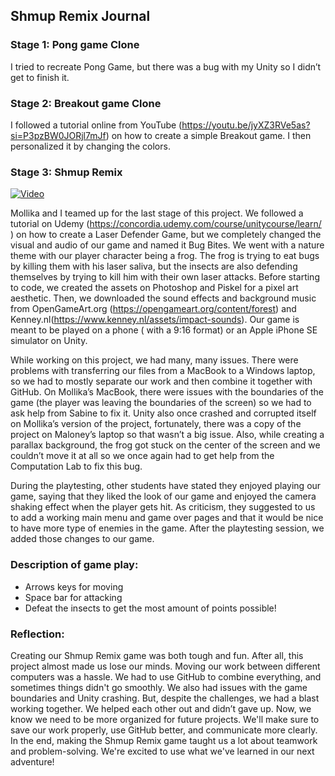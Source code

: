 ## Shmup Remix Journal

### Stage 1: Pong game Clone

I tried to recreate Pong Game, but there was a bug with my Unity so I didn’t get to finish it.

### Stage 2: Breakout game Clone

I followed a tutorial online from YouTube (https://youtu.be/jyXZ3RVe5as?si=P3pzBW0JORjl7mJf) on how to create a simple Breakout game. I then personalized it by changing the colors.

### Stage 3: Shmup Remix


[![Video](https://imgur.com/gallery/wnOZhf3)](https://www.youtube.com/watch?v=1HujyxbqE8g&ab_channel=MaloneyKhim)


Mollika and I teamed up for the last stage of this project. We followed a tutorial on Udemy (https://concordia.udemy.com/course/unitycourse/learn/ )
on how to create a Laser Defender Game, but we completely changed the visual and audio of our game and named it Bug Bites. We went with a nature theme with our player character being a frog. The frog is trying to eat bugs by killing them with his laser saliva, but the insects are also defending themselves by trying to kill him with their own laser attacks. Before starting to code, we created the assets on Photoshop and Piskel for a pixel art aesthetic. Then, we downloaded the sound effects and background music from OpenGameArt.org (https://opengameart.org/content/forest) and Kenney.nl(https://www.kenney.nl/assets/impact-sounds). Our game is meant to be played on a phone ( with a 9:16 format) or an Apple iPhone SE simulator on Unity.

While working on this project, we had many, many issues. There were problems with transferring our files from a MacBook to a Windows laptop, so we had to mostly separate our work and then combine it together with GitHub. On Mollika’s MacBook, there were issues with the boundaries of the game (the player was leaving the boundaries of the screen) so we had to ask help from Sabine to fix it. Unity also once crashed and corrupted itself on Mollika’s version of the project, fortunately, there was a copy of the project on Maloney’s laptop so that wasn’t a big issue. Also, while creating a parallax background, the frog got stuck on the center of the screen and we couldn’t move it at all so we once again had to get help from the Computation Lab to fix this bug.

During the playtesting, other students have stated they enjoyed playing our game, saying that they liked the look of our game and enjoyed the camera shaking effect when the player gets hit. As criticism, they suggested to us to add a working main menu and game over pages and that it would be nice to have more type of enemies in the game. After the playtesting session, we added those changes to our game.  

### Description of game play:

- Arrows keys for moving
- Space bar for attacking
- Defeat the insects to get the most amount of points possible!

### Reflection:

Creating our Shmup Remix game was both tough and fun. After all, this project almost made us lose our minds.
Moving our work between different computers was a hassle. We had to use GitHub to combine everything, and sometimes things didn't go smoothly. We also had issues with the game boundaries and Unity crashing.
But, despite the challenges, we had a blast working together. We helped each other out and didn’t gave up. Now, we know we need to be more organized for future projects. We'll make sure to save our work properly, use GitHub better, and communicate more clearly.
In the end, making the Shmup Remix game taught us a lot about teamwork and problem-solving. We're excited to use what we've learned in our next adventure!
